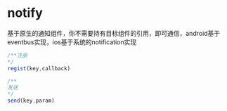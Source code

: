 # notify

基于原生的通知组件，你不需要持有目标组件的引用，即可通信，android基于eventbus实现，ios基于系统的notification实现

```js
/**注册
*/
regist(key,callback)

/**
发送
*/
send(key,param)
```



